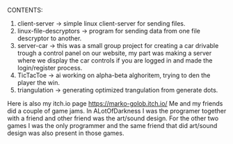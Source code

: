 CONTENTS:

1. client-server ->          simple linux client-server for sending files.
2. linux-file-descryptors -> program for sending data from one file descryptor to another.
3. server-car ->             this was a small group project for creating a car drivable trough a control panel on our website, my part was making a server where we display the car controls if you are logged in  and
                             made the login/register process.
4. TicTacToe ->              ai working on alpha-beta alghoritem, trying to den the player the win.
5. triangulation ->          generating optimized trangulation from generate dots.


Here is also my itch.io page https://marko-golob.itch.io/
Me and my friends did a couple of game jams. In ALotOfDarkness I was the programer together with a friend and other friend was the art/sound design.
For the other two games I was the only programmer and the same friend that did art/sound design was also present in those games.
